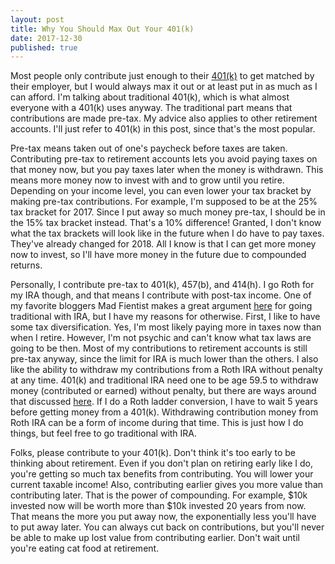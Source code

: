 ```yaml
---
layout: post
title: Why You Should Max Out Your 401(k)
date: 2017-12-30
published: true
---
```

Most people only contribute just enough to their [401(k)](https://en.wikipedia.org/wiki/401(k)) to get matched by their employer, but I would always max it out or at least put in as much as I can afford. I'm talking about traditional 401(k), which is what almost everyone with a 401(k) uses anyway. The traditional part means that contributions are made pre-tax. My advice also applies to other retirement accounts. I'll just refer to 401(k) in this post, since that's the most popular.

Pre-tax means taken out of one's paycheck before taxes are taken. Contributing pre-tax to retirement accounts lets you avoid paying taxes on that money now, but you pay taxes later when the money is withdrawn. This means more money now to invest with and to grow until you retire. Depending on your income level, you can even lower your tax bracket by making pre-tax contributions. For example, I'm supposed to be at the 25% tax bracket for 2017. Since I put away so much money pre-tax, I should be in the 15% tax bracket instead. That's a 10% difference! Granted, I don't know what the tax brackets will look like in the future when I do have to pay taxes. They've already changed for 2018. All I know is that I can get more money now to invest, so I'll have more money in the future due to compounded returns.

Personally, I contribute pre-tax to 401(k), 457(b), and 414(h). I go Roth for my IRA though, and that means I contribute with post-tax income. One of my favorite bloggers Mad Fientist makes a great argument [here](https://www.madfientist.com/traditional-ira-vs-roth-ira/) for going traditional with IRA, but I have my reasons for otherwise. First, I like to have some tax diversification. Yes, I'm most likely paying more in taxes now than when I retire. However, I'm not psychic and can't know what tax laws are going to be then. Most of my contributions to retirement accounts is still pre-tax anyway, since the limit for IRA is much lower than the others. I also like the ability to withdraw my contributions from a Roth IRA without penalty at any time. 401(k) and traditional IRA need one to be age 59.5 to withdraw money (contributed or earned) without penalty, but there are ways around that discussed [here](https://www.madfientist.com/how-to-access-retirement-funds-early/). If I do a Roth ladder conversion, I have to wait 5 years before getting money from a 401(k). Withdrawing contribution money from Roth IRA can be a form of income during that time. This is just how I do things, but feel free to go traditional with IRA.

Folks, please contribute to your 401(k). Don't think it's too early to be thinking about retirement. Even if you don't plan on retiring early like I do, you're getting so much tax benefits from contributing. You will lower your current taxable income! Also, contributing earlier gives you more value than contributing later. That is the power of compounding. For example, $10k invested now will be worth more than $10k invested 20 years from now. That means the more you put away now, the exponentially less you'll have to put away later. You can always cut back on contributions, but you'll never be able to make up lost value from contributing earlier. Don't wait until you're eating cat food at retirement.
